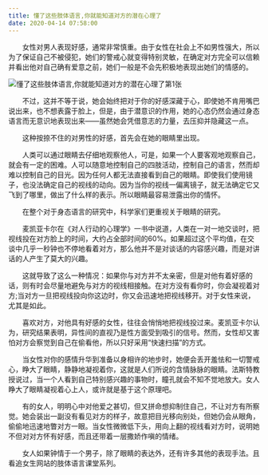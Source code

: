 ```yaml
---
title: 懂了这些肢体语言,你就能知道对方的潜在心理了
date: 2020-04-14 07:58:00
---
```




　　女性对男人表现好感，通常非常慎重。由于女性在社会上不如男性强大，所以为了保证自己不被侵犯，她们的警戒心就变得特别灵敏，在确定对方完全可以信赖并看出他对自己确有爱意之前，她们一般是不会先积极地表现出她们的情感的。

![懂了这些肢体语言,你就能知道对方的潜在心理了第1张](/img/157caeefe0d596e44563c510bee91ff8.jpg)

　　不过，这并不等于说，她会始终把对于你的好感深藏于心，即使她不肯用嘴巴说出来，也不想表露于脸上，但是，由于潜意识的作用，她的心态仍然会通过身态语言而无意识地表现出来——虽然她会凭借意志的力量，去压抑并隐藏这一点。

　　这种按捺不住的对男性的好感，首先会在她的眼睛里出现。

　　人类可以通过眼睛去仔细地观察他人，可是，如果一个人要客观地观察自己，就会有一定的困难。人可以随意地控制自己的四肢活动，控制自己的语言，然而却难以控制自己的目光。因为任何人都无法直接看到自己的眼睛。即使我们使用镜子，也没法确定自己的视线的动向。因为当你的视线一偏离镜子，就无法确定它又飞到了哪里，做出了什么样的表示。所以眼睛最容易泄露出你的情怀。

　　在整个对于身态语言的研究中，科学家们更重视关于眼睛的研究。

　　麦凯亚卡尔在《对人行动的心理学》一书中说道，人类在一对一地交谈时，把视线投在对方脸上的时间，大约占全部时间的60%。如果超过这个平均值，在交谈中几乎一秒钟也不停地看着对方，那么他并不是对谈话的内容感兴趣，而是对讲话的人产生了莫大的兴趣。

　　这就导致了这么一种情况：如果你与对方并不太亲密，但是对他有着好感的话，则有时会尽量地避免与对方的视线相接触。在对方没有看你时，你会凝视着对方;当对方一旦把视线投向你这边时，你又会迅速地把视线移开。对于女性来说，尤其是如此。

　　喜欢对方，对他具有好感的女性，往往会悄悄地把视线投过来。麦凯亚卡尔认为，研究结果表明，异性间的直视乃是性方面受到吸引的信号。然而，女性却又害怕对方会察觉到自己在偷看他，所以只好采用“快速扫描”的方式。

　　当女性对你的感情升华到准备以身相许的地步时，她便会丢开羞怯和一切警戒心，睁大了眼睛，静静地凝视着你，这就是人们所说的含情脉脉的眼睛。法斯特教授说过，当一个人看到自己特别感兴趣的事物时，瞳孔就会不知不觉地放大。女人睁大了眼睛凝视着心上人，或许就是基于这个原理吧。

　　有的女人，明明心中对他爱之甚切，但又拼命想抑制住自己，不让对方有所察觉。她会装出一副没有看见对方的样子，故意把目光移向别处，但她仍会从眼角，偷偷地迅速地瞥对方一眼。当女性微微低下头，用向上翻的视线看对方时，说明她不但对对方怀有好感，而且还带着一层撒娇作嗔的情绪。

　　女人如果钟情于一个男子，除了眼睛的表达外，还有许多其他的表现手法。且看追女生网站的肢体语言课堂系列。